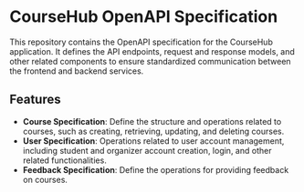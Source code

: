 # CourseHub OpenAPI Specification

This repository contains the OpenAPI specification for the CourseHub application. It defines the API endpoints, request and response models, and other related components to ensure standardized communication between the frontend and backend services.

## Features

- **Course Specification**: Define the structure and operations related to courses, such as creating, retrieving, updating, and deleting courses.
- **User Specification**: Operations related to user account management, including student and organizer account creation, login, and other related functionalities.
- **Feedback Specification**: Define the operations for providing feedback on courses.
